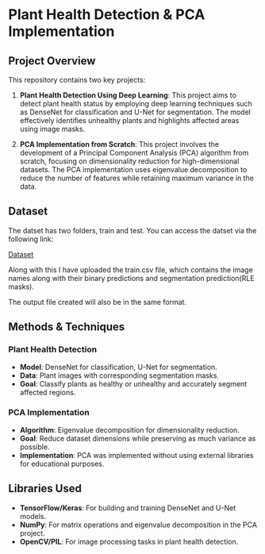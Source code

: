 # Plant Health Detection & PCA Implementation

## Project Overview

This repository contains two key projects:

1. **Plant Health Detection Using Deep Learning**: This project aims to detect plant health status by employing deep learning techniques such as DenseNet for classification and U-Net for segmentation. The model effectively identifies unhealthy plants and highlights affected areas using image masks.
   
2. **PCA Implementation from Scratch**: This project involves the development of a Principal Component Analysis (PCA) algorithm from scratch, focusing on dimensionality reduction for high-dimensional datasets. The PCA implementation uses eigenvalue decomposition to reduce the number of features while retaining maximum variance in the data.

## Dataset

The datset has two folders, train and test. You can access the datset via the following link:

[Dataset](https://indianinstituteofscience-my.sharepoint.com/:f:/g/personal/saylisantosh_iisc_ac_in/ErpVflzO6o5JnIaE17F0NVABhSbPhHNcsbsEGzryLQwjzw?e=J8Brws)

Along with this I have uploaded the train.csv file, which contains the image names along with their binary predictions and segmentation prediction(RLE masks).

The output file created will also be in the same format.


## Methods & Techniques

### Plant Health Detection
- **Model**: DenseNet for classification, U-Net for segmentation.
- **Data**: Plant images with corresponding segmentation masks.
- **Goal**: Classify plants as healthy or unhealthy and accurately segment affected regions.

### PCA Implementation
- **Algorithm**: Eigenvalue decomposition for dimensionality reduction.
- **Goal**: Reduce dataset dimensions while preserving as much variance as possible.
- **Implementation**: PCA was implemented without using external libraries for educational purposes.

## Libraries Used

- **TensorFlow/Keras**: For building and training DenseNet and U-Net models.
- **NumPy**: For matrix operations and eigenvalue decomposition in the PCA project.
- **OpenCV/PIL**: For image processing tasks in plant health detection.
